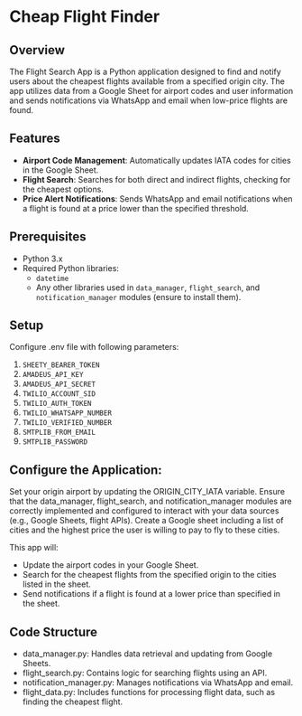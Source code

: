 # Cheap Flight Finder



## Overview

The Flight Search App is a Python application designed to find and notify users about the cheapest flights available from a specified origin city. The app utilizes data from a Google Sheet for airport codes and user information and sends notifications via WhatsApp and email when low-price flights are found.

## Features

- **Airport Code Management**: Automatically updates IATA codes for cities in the Google Sheet.
- **Flight Search**: Searches for both direct and indirect flights, checking for the cheapest options.
- **Price Alert Notifications**: Sends WhatsApp and email notifications when a flight is found at a price lower than the specified threshold.

## Prerequisites

- Python 3.x
- Required Python libraries:
  - `datetime`
  - Any other libraries used in `data_manager`, `flight_search`, and `notification_manager` modules (ensure to install them).

## Setup

Configure .env file with following parameters:
1. `SHEETY_BEARER_TOKEN`
2. `AMADEUS_API_KEY`
3. `AMADEUS_API_SECRET`
4. `TWILIO_ACCOUNT_SID`
5. `TWILIO_AUTH_TOKEN`
6. `TWILIO_WHATSAPP_NUMBER`
7. `TWILIO_VERIFIED_NUMBER`
8. `SMTPLIB_FROM_EMAIL`
9. `SMTPLIB_PASSWORD`

## Configure the Application:

Set your origin airport by updating the ORIGIN_CITY_IATA variable.
Ensure that the data_manager, flight_search, and notification_manager modules are correctly implemented and configured to interact with your data sources (e.g., Google Sheets, flight APIs).
Create a Google sheet including a list of cities and the highest price the user is willing to pay to fly to these cities.

This app will:
- Update the airport codes in your Google Sheet.
- Search for the cheapest flights from the specified origin to the cities listed in the sheet.
- Send notifications if a flight is found at a lower price than specified in the sheet.

## Code Structure
- data_manager.py: Handles data retrieval and updating from Google Sheets.
- flight_search.py: Contains logic for searching flights using an API.
- notification_manager.py: Manages notifications via WhatsApp and email.
- flight_data.py: Includes functions for processing flight data, such as finding the cheapest flight.
